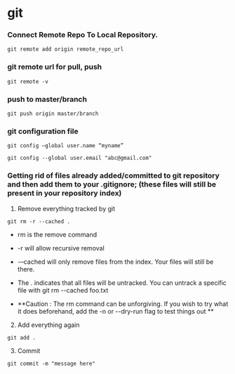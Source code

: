 # git

### Connect Remote Repo To Local Repository.
```
git remote add origin remote_repo_url
```

### git remote url for pull, push
```
git remote -v
```

### push to master/branch
```
git push origin master/branch
```

### git configuration file
```
git config –global user.name “myname”

git config --global user.email "abc@gmail.com"
```
### Getting rid of files already added/committed to git repository and then add them to your .gitignore; (these files will still be present in your repository index)
1. Remove everything tracked by git
```git
git rm -r --cached .
```
* rm is the remove command
* -r will allow recursive removal
* -–cached will only remove files from the index. Your files will still be there.
* The . indicates that all files will be untracked. You can untrack a specific file with git rm --cached foo.txt

* **Caution : The rm command can be unforgiving. If you wish to try what it does beforehand, add the -n or --dry-run flag to test things out **

2. Add everything again
```
git add .
```

3. Commit
```
git commit -m "message here"
```
